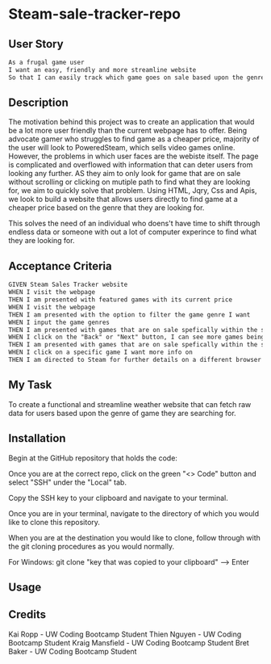 # Steam-sale-tracker-repo
## User Story
```md
As a frugal game user
I want an easy, friendly and more streamline website
So that I can easily track which game goes on sale based upon the genre search.
```
## Description
The motivation behind this project was to create an application that would be a lot more user friendly than the current webpage has to offer. Being advocate gamer who struggles to find game as a cheaper price, majority of the user will look to PoweredSteam, which sells video games online. However, the problems in which user faces are the webiste itself. The page is complicated and overflowed with information that can deter users from looking any further. AS they aim to only look for game that are on sale without scrolling or clicking on mutiple path to find what they are looking for, we aim to quickly solve that problem. Using HTML, Jqry, Css and Apis, we look to build a website that allows users directly to find game at a cheaper price based on the genre that they are looking for. 

This solves the need of an individual who doens't have time to shift through endless data or someone with out a lot of computer experince to find what they are looking for. 

## Acceptance Criteria
```md
GIVEN Steam Sales Tracker website
WHEN I visit the webpage
THEN I am presented with featured games with its current price 
WHEN I visit the webpage
THEN I am presented with the option to filter the game genre I want 
WHEN I input the game genres
THEN I am presented with games that are on sale spefically within the scope of requirement.
WHEN I click on the "Back" or "Next" button, I can see more games being on sales
THEN I am presented with games that are on sale spefically within the scope of requirement.
WHEN I click on a specific game I want more info on
THEN I am directed to Steam for further details on a different browser
```

## My Task
To create a functional and streamline weather website that can fetch raw data for users based upon the genre of game they are searching for. 

## Installation
Begin at the GitHub repository that holds the code:
<!-- Insert gitbub URL -->

Once you are at the correct repo, click on the green "<> Code" button and select "SSH" under the "Local" tab.

Copy the SSH key to your clipboard and navigate to your terminal.

Once you are in your terminal, navigate to the directory of which you would like to clone this repository.

When you are at the destination you would like to clone, follow through with the git cloning procedures as you would normally.

For Windows: git clone "key that was copied to your clipboard" --> Enter

## Usage
<!-- Will add once finished -->

## Credits
Kai Ropp - UW Coding Bootcamp Student
Thien Nguyen - UW Coding Bootcamp Student
Kraig Mansfield  - UW Coding Bootcamp Student
Bret Baker  - UW Coding Bootcamp Student

